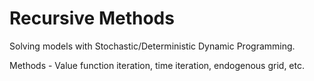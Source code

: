 # Recursive Methods 
Solving models with Stochastic/Deterministic Dynamic Programming. 

Methods - Value function iteration, time iteration, endogenous grid, etc. 
